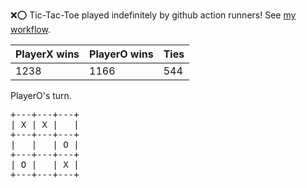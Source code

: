 :x::o: Tic-Tac-Toe played indefinitely by github action runners! See [my workflow](.github/workflows/play.yaml).

|PlayerX wins|PlayerO wins|Ties|
|-|-|-|
|1238|1166|544|

PlayerO's turn.

<pre>
+---+---+---+
| X | X |   |
+---+---+---+
|   |   | O |
+---+---+---+
| O |   | X |
+---+---+---+
</pre>